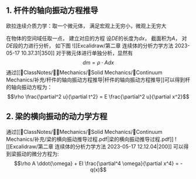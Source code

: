 ## 1. 杆件的轴向振动方程推导
欧拉连续介质力学：取一个微元体， 满足宏观上无穷小，微观上无穷大

在物体的空间域任取一点， 建立对应的方程
设$DE$的长度为$dx$， 截面积为$A$， 对$DE$段的力进行分析， 如下图
![[Excalidraw/第二章 连续体的分析力学方法 2023-05-17 10.37.31|350]]
对于微元体进行单独分析，显然有
$$dm = \rho \cdot A dx$$
通过[[📘ClassNotes/👨‍🔧Mechanics/🕋Solid Mechanics/🧊Continuum Mechanics/补充/杆件的轴向振动方程推导|杆件的轴向振动方程推导]]可以得到杆的轴向振动方程为： 
$$\rho \frac{\partial^2 u}{\partial t^2} = E \frac{\partial^2 u}{\partial x^2}$$

## 2. 梁的横向振动的动力学方程
通过[[📘ClassNotes/👨‍🔧Mechanics/🕋Solid Mechanics/🧊Continuum Mechanics/补充/梁的横向振动推导过程.pdf|梁的横向振动推导过程.pdf]]
![[Excalidraw/第二章 连续体的分析力学方法 2023-05-17 12.12.04|200]]
可以得到梁振动的微分方程为: 
$$\rho A \ddot{\omega} + EI \frac{\partial^4 \omega}{\partial x^4} = - q(x)$$
